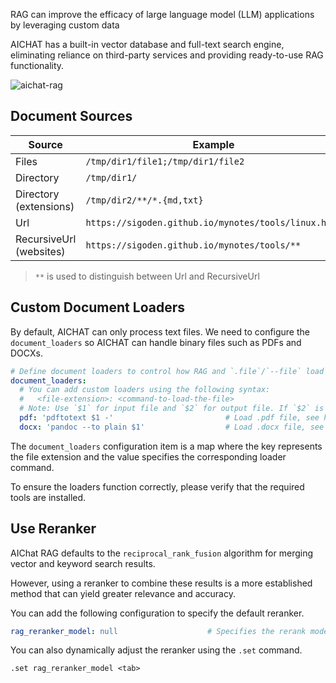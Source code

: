 RAG can improve the efficacy of large language model (LLM) applications by leveraging custom data

AICHAT has a built-in vector database and full-text search engine, eliminating reliance on third-party services and  providing ready-to-use RAG functionality.

![aichat-rag](https://github.com/user-attachments/assets/81b81409-460a-4aec-9e08-a3c3da5492d0)

## Document Sources

| Source                  | Example                                              |
| ----------------------- | ---------------------------------------------------- |
| Files                   | `/tmp/dir1/file1;/tmp/dir1/file2`                    |
| Directory               | `/tmp/dir1/`                                         |
| Directory (extensions)  | `/tmp/dir2/**/*.{md,txt}`                            |
| Url                     | `https://sigoden.github.io/mynotes/tools/linux.html` |
| RecursiveUrl (websites) | `https://sigoden.github.io/mynotes/tools/**`         |

> `**` is used to distinguish between Url and RecursiveUrl

## Custom Document Loaders

By default, AICHAT can only process text files. We need to configure the `document_loaders` so AICHAT can handle binary files such as PDFs and DOCXs.

```yaml
# Define document loaders to control how RAG and `.file`/`--file` load files of specific formats.
document_loaders:
  # You can add custom loaders using the following syntax:
  #   <file-extension>: <command-to-load-the-file>
  # Note: Use `$1` for input file and `$2` for output file. If `$2` is omitted, use stdout as output.
  pdf: 'pdftotext $1 -'                         # Load .pdf file, see https://poppler.freedesktop.org to set up pdftotext
  docx: 'pandoc --to plain $1'                  # Load .docx file, see https://pandoc.org to set up pandoc
```

The `document_loaders` configuration item is a map where the key represents the file extension and the value specifies the corresponding loader command.

To ensure the loaders function correctly, please verify that the required tools are installed.

## Use Reranker

AIChat RAG defaults to the `reciprocal_rank_fusion` algorithm for merging vector and keyword search results.

However, using a reranker to combine these results is a more established method that can yield greater relevance and accuracy.

You can add the following configuration to specify the default reranker.

```yaml
rag_reranker_model: null                    # Specifies the rerank model to use
```

You can also dynamically adjust the reranker using the `.set` command.

```
.set rag_reranker_model <tab>
```